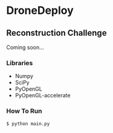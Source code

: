 # DroneDeploy

## Reconstruction Challenge

Coming soon...

### Libraries

- Numpy
- SciPy
- PyOpenGL
- PyOpenGL-accelerate

### How To Run

```bash
$ python main.py
```
